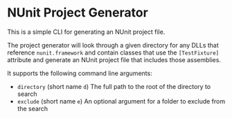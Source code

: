 NUnit Project Generator
=======================

This is a simple CLI for generating an NUnit project file.

The project generator will look through a given directory for any DLLs that reference `nunit.framework` and contain
classes that use the `[TestFixture]` attribute and generate an NUnit project file that includes those assemblies.

It supports the following command line arguments:

* `directory` (short name `d`) The full path to the root of the directory to search
* `exclude` (short name `e`) An optional argument for a folder to exclude from the search
